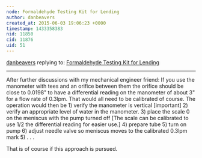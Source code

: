 ```yaml
---
node: Formaldehyde Testing Kit for Lending 
author: danbeavers
created_at: 2015-06-03 19:06:23 +0000
timestamp: 1433358383
nid: 11850
cid: 11876
uid: 51
---
```




[danbeavers](../profile/danbeavers) replying to: [Formaldehyde Testing Kit for Lending ](../notes/mathew/05-28-2015/formaldehyde-testing-kit-for-lending)

----
After further discussions with my mechanical engineer friend:  If you use the manometer with tees and an orifice between them the orifice should be close to 0.0198" to have a differential reading on the manometer of about 3" for a flow rate of 0.3lpm.  That would all need to be calibrated of course.  The operation would then be 1) verify the manometer is vertical [important] 2) verify an appropriate level of water in the manometer. 3) place the scale 0 on the meniscus with the pump turned off [The scale can be calibrated to use 1/2 the differential reading for easier use.] 4) prepare tube 5) turn on pump 6) adjust needle valve so meniscus moves to the calibrated 0.3lpm mark 5) . . .

That is of course if this approach is pursued.